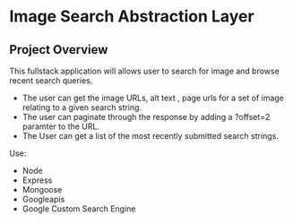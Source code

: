# Image Search Abstraction Layer

## Project Overview
This fullstack application will allows user to search for image and browse recent search queries.
- The user can get the image URLs, alt text , page urls for a set of image relating to a given search string. 
- The user can paginate through the response by adding a ?offset=2 paramter to the URL.
- The User can get a list of the most recently submitted search strings.

Use:
 - Node
 - Express
 - Mongoose
 - Googleapis
 - Google Custom Search Engine





 



